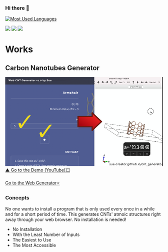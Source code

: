 ### Hi there 👋

[![Most Used Languages](https://github-readme-stats-gules-seven.vercel.app/api?username=sue-creator&exclude_repo=github-readme-stats,sue-creator.github.io&hide=css,html,scss,javascript&layout=compact)](https://github.com/sue-creator/github-readme-stats)

<img src="https://img.shields.io/badge/python-3776AB?style=for-the-badge&logo=python&logoColor=white"> <img src="https://img.shields.io/badge/c++-00599C?style=for-the-badge&logo=c%2B%2B&logoColor=white"> <img src="https://img.shields.io/badge/arduino-00979D?style=for-the-badge&logo=arduino&logoColor=white">

# Works
## Carbon Nanotubes Generator 

[![Carbon Nanotubes Generator Demonstration](https://github.com/sue-creator/cnt_generator/raw/main/readmeImg.png)](https://youtube.com/watch?v=0635k6-32jk&feature=shares)
<br><a href="https://github.com/sue-creator/cnt_generator/blob/main/readmeImg.png">  ▲ Go to the Demo (YouTube)🎞 </a>
<br><br>
<a href="https://sue-creator.github.io/cnt_generator/" target="_blank" rel="noopener noreferrer">Go to the Web Generator⭐</a><br>

### Concepts
No one wants to install a program that is only used every once in a while and for a short period of time. This generates CNTs' atmoic structures right away through your web browser. No installation is needed! 
- No Installation
- With the Least Number of Inputs
- The Easiest to Use
- The Most Accessible





<!--
**sue-creator/sue-creator** is a ✨ _special_ ✨ repository because its `README.md` (this file) appears on your GitHub profile.

Here are some ideas to get you started:

- 🔭 I’m currently working on ...
- 🌱 I’m currently learning ...
- 👯 I’m looking to collaborate on ...
- 🤔 I’m looking for help with ...
- 💬 Ask me about ...
- 📫 How to reach me: ...
- 😄 Pronouns: ...
- ⚡ Fun fact: ...
-->
